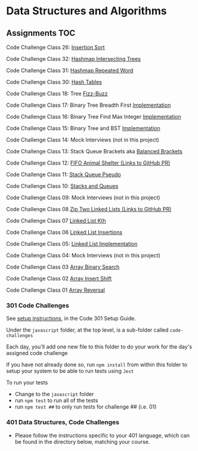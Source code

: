 # Data Structures and Algorithms

## Assignments TOC

Code Challenge Class 26: [Insertion Sort](./java/datastructures/res/sorting-algorithms/insertion-sort-README.md)

Code Challenge Class 32: [Hashmap Intersecting Trees](./java/datastructures/res/hashtables/hashmap-repeated-word-README.md)

Code Challenge Class 31: [Hashmap Repeated Word](./java/datastructures/res/hashtables/hashmap-repeated-word-README.md)

Code Challenge Class 30: [Hash Tables](./java/datastructures/res/hashtables/hash-table-README.md)

Code Challenge Class 18: Tree [Fizz-Buzz](./java/datastructures/res/trees/README-tree-fizz-buzz.md)

Code Challenge Class 17: Binary Tree Breadth First [Implementation](./java/datastructures/res/trees/tree-breadth-first.md)

Code Challenge Class 16: Binary Tree Find Max Integer [Implementation](./java/datastructures/res/trees/treemax-readme.md)

Code Challenge Class 15: Binary Tree and BST [Implementation](./java/datastructures/res/trees/README-trees.md)

Code Challenge Class 14: Mock Interviews (not in this project)

Code Challenge Class 13: Stack Queue Brackets aka [Balanced Brackets](./java/datastructures/res/stack-and-queue/BalancedBracketsREADME.md)

Code Challenge Class 12: [FIFO Animal Shelter (Links to GitHub PR)](https://github.com/mScottEvans/data-structures-and-algorithms/pull/36)

Code Challenge Class 11: [Stack Queue Pseudo](./java/datastructures/res/stack-and-queue/PseudoQueueREADME.md)

Code Challenge Class 10: [Stacks and Queues](./java/datastructures/res/stack-and-queue/stacks-and-queues-README.md)

Code Challenge Class 09: Mock Interviews (not in this project)

Code Challenge Class 08 [Zip Two Linked Lists (Links to GitHub PR)](https://github.com/AbdulahiMohamud/data-structures-and-algorithms/pull/21)

Code Challenge Class 07 [Linked List Kth](./java/datastructures/res/linked-lists/linked-lists-README.md)

Code Challenge Class 06 [Linked List Insertions](./java/datastructures/res/linked-lists/linked-lists-README.md)

Code Challenge Class 05: [Linked List Implementation](./java/datastructures/res/linked-lists/linked-lists-README.md)

Code Challenge Class 04: Mock Interviews (not in this project)

Code Challenge Class 03 [Array Binary Search](./java/datastructures/res/array-binary-search/readme.md)

Code Challenge Class 02 [Array Insert Shift](./java/datastructures/res/arr-insert-shift/array-insert-shift.md)

Code Challenge Class 01 [Array Reversal](./java/datastructures/res/array-reverse/README.md)

### 301 Code Challenges

See [setup instructions](https://codefellows.github.io/setup-guide/code-301/3-code-challenges), in the Code 301 Setup Guide.

Under the `javascript` folder, at the top level, is a sub-folder called `code-challenges`

Each day, you'll add one new file to this folder to do your work for the day's assigned code challenge

If you have not already done so, run `npm install` from within this folder to setup your system to be able to run tests using `Jest`

To run your tests

- Change to the `javascript` folder
- run `npm test` to run all of the tests
- run `npm test ##` to only run tests for challenge ## (i.e. 01)

### 401 Data Structures, Code Challenges

- Please follow the instructions specific to your 401 language, which can be found in the directory below, matching your course.
